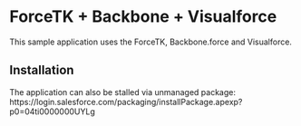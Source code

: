 <h1>ForceTK + Backbone + Visualforce</h1>
This sample application uses the ForceTK, Backbone.force and Visualforce.

<h2>Installation</h2>
The application can also be stalled via unmanaged package: https://login.salesforce.com/packaging/installPackage.apexp?p0=04ti0000000UYLg